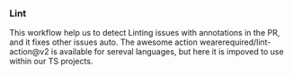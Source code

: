 ### Lint 
This workflow help us to detect Linting issues with annotations in the PR, and it fixes other issues auto. 
The awesome action wearerequired/lint-action@v2 is available for sereval languages, but here it is impoved to use within our TS projects.

